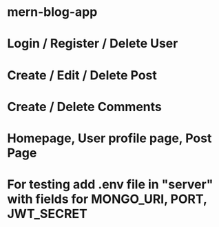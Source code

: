 # mern-blog-app
# Login / Register / Delete User
# Create / Edit / Delete Post
# Create / Delete Comments
# Homepage, User profile page, Post Page
# For testing add .env file in "server" with fields for MONGO_URI, PORT, JWT_SECRET

